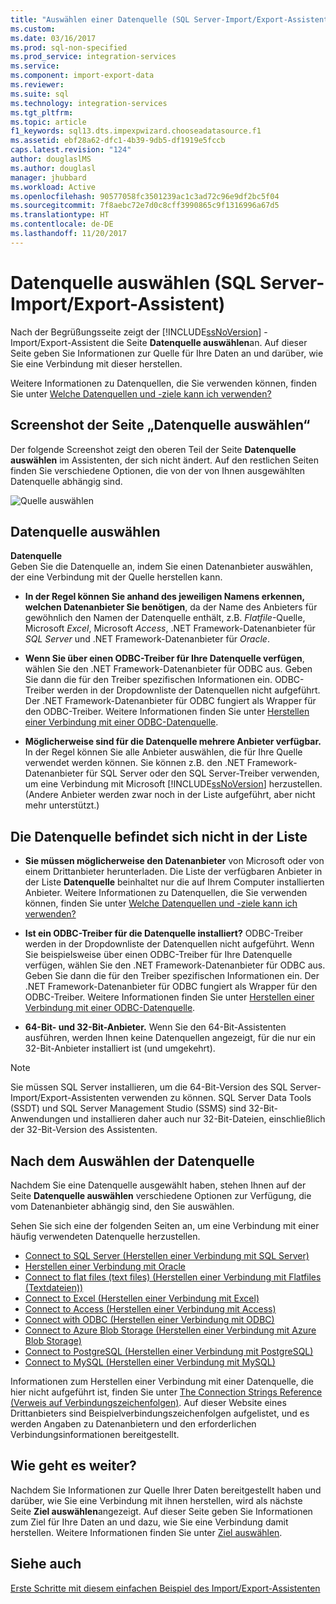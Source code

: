 ```yaml
---
title: "Auswählen einer Datenquelle (SQL Server-Import/Export-Assistent) | Microsoft-Dokumentation"
ms.custom: 
ms.date: 03/16/2017
ms.prod: sql-non-specified
ms.prod_service: integration-services
ms.service: 
ms.component: import-export-data
ms.reviewer: 
ms.suite: sql
ms.technology: integration-services
ms.tgt_pltfrm: 
ms.topic: article
f1_keywords: sql13.dts.impexpwizard.chooseadatasource.f1
ms.assetid: ebf28a62-dfc1-4b39-9db5-df1919e5fccb
caps.latest.revision: "124"
author: douglaslMS
ms.author: douglasl
manager: jhubbard
ms.workload: Active
ms.openlocfilehash: 90577058fc3501239ac1c3ad72c96e9df2bc5f04
ms.sourcegitcommit: 7f8aebc72e7d0c8cff3990865c9f1316996a67d5
ms.translationtype: HT
ms.contentlocale: de-DE
ms.lasthandoff: 11/20/2017
---
```

# <a name="choose-a-data-source-sql-server-import-and-export-wizard"></a>Datenquelle auswählen (SQL Server-Import/Export-Assistent)
  Nach der Begrüßungsseite zeigt der [!INCLUDE[ssNoVersion](../../includes/ssnoversion-md.md)] -Import/Export-Assistent die Seite **Datenquelle auswählen**an. Auf dieser Seite geben Sie Informationen zur Quelle für Ihre Daten an und darüber, wie Sie eine Verbindung mit dieser herstellen.
  
Weitere Informationen zu Datenquellen, die Sie verwenden können, finden Sie unter [Welche Datenquellen und -ziele kann ich verwenden?](../../integration-services/import-export-data/import-and-export-data-with-the-sql-server-import-and-export-wizard.md#wizardSources)

## <a name="screen-shot-of-the-choose-a-data-source-page"></a>Screenshot der Seite „Datenquelle auswählen“ 
Der folgende Screenshot zeigt den oberen Teil der Seite **Datenquelle auswählen** im Assistenten, der sich nicht ändert. Auf den restlichen Seiten finden Sie verschiedene Optionen, die von der von Ihnen ausgewählten Datenquelle abhängig sind.

![Quelle auswählen](../../integration-services/import-export-data/media/choose-source.png)

## <a name="choose-a-data-source"></a>Datenquelle auswählen
 **Datenquelle**  
Geben Sie die Datenquelle an, indem Sie einen Datenanbieter auswählen, der eine Verbindung mit der Quelle herstellen kann.

-   **In der Regel können Sie anhand des jeweiligen Namens erkennen, welchen Datenanbieter Sie benötigen**, da der Name des Anbieters für gewöhnlich den Namen der Datenquelle enthält, z.B. *Flatfile*-Quelle, Microsoft *Excel*, Microsoft *Access*, .NET Framework-Datenanbieter für *SQL Server* und .NET Framework-Datenanbieter für *Oracle*.

-   **Wenn Sie über einen ODBC-Treiber für Ihre Datenquelle verfügen**, wählen Sie den .NET Framework-Datenanbieter für ODBC aus. Geben Sie dann die für den Treiber spezifischen Informationen ein. ODBC-Treiber werden in der Dropdownliste der Datenquellen nicht aufgeführt. Der .NET Framework-Datenanbieter für ODBC fungiert als Wrapper für den ODBC-Treiber. Weitere Informationen finden Sie unter [Herstellen einer Verbindung mit einer ODBC-Datenquelle](../../integration-services/import-export-data/connect-to-an-odbc-data-source-sql-server-import-and-export-wizard.md).

-   **Möglicherweise sind für die Datenquelle mehrere Anbieter verfügbar.** In der Regel können Sie alle Anbieter auswählen, die für Ihre Quelle verwendet werden können. Sie können z.B. den .NET Framework-Datenanbieter für SQL Server oder den SQL Server-Treiber verwenden, um eine Verbindung mit Microsoft [!INCLUDE[ssNoVersion](../../includes/ssnoversion-md.md)] herzustellen. (Andere Anbieter werden zwar noch in der Liste aufgeführt, aber nicht mehr unterstützt.) 

## <a name="my-data-source-isnt-in-the-list"></a>Die Datenquelle befindet sich nicht in der Liste
-   **Sie müssen möglicherweise den Datenanbieter** von Microsoft oder von einem Drittanbieter herunterladen. Die Liste der verfügbaren Anbieter in der Liste **Datenquelle** beinhaltet nur die auf Ihrem Computer installierten Anbieter. Weitere Informationen zu Datenquellen, die Sie verwenden können, finden Sie unter [Welche Datenquellen und -ziele kann ich verwenden?](import-and-export-data-with-the-sql-server-import-and-export-wizard.md#wizardSources)

-   **Ist ein ODBC-Treiber für die Datenquelle installiert?** ODBC-Treiber werden in der Dropdownliste der Datenquellen nicht aufgeführt. Wenn Sie beispielsweise über einen ODBC-Treiber für Ihre Datenquelle verfügen, wählen Sie den .NET Framework-Datenanbieter für ODBC aus. Geben Sie dann die für den Treiber spezifischen Informationen ein. Der .NET Framework-Datenanbieter für ODBC fungiert als Wrapper für den ODBC-Treiber. Weitere Informationen finden Sie unter [Herstellen einer Verbindung mit einer ODBC-Datenquelle](../../integration-services/import-export-data/connect-to-an-odbc-data-source-sql-server-import-and-export-wizard.md).

-   **64-Bit- und 32-Bit-Anbieter.** Wenn Sie den 64-Bit-Assistenten ausführen, werden Ihnen keine Datenquellen angezeigt, für die nur ein 32-Bit-Anbieter installiert ist (und umgekehrt).

> [!NOTE]
> Sie müssen SQL Server installieren, um die 64-Bit-Version des SQL Server-Import/Export-Assistenten verwenden zu können. SQL Server Data Tools (SSDT) und SQL Server Management Studio (SSMS) sind 32-Bit-Anwendungen und installieren daher auch nur 32-Bit-Dateien, einschließlich der 32-Bit-Version des Assistenten.

## <a name="after-you-choose-a-data-source"></a>Nach dem Auswählen der Datenquelle
Nachdem Sie eine Datenquelle ausgewählt haben, stehen Ihnen auf der Seite **Datenquelle auswählen** verschiedene Optionen zur Verfügung, die vom Datenanbieter abhängig sind, den Sie auswählen.

Sehen Sie sich eine der folgenden Seiten an, um eine Verbindung mit einer häufig verwendeten Datenquelle herzustellen.
-   [Connect to SQL Server (Herstellen einer Verbindung mit SQL Server)](../../integration-services/import-export-data/connect-to-a-sql-server-data-source-sql-server-import-and-export-wizard.md)
-   [Herstellen einer Verbindung mit Oracle](../../integration-services/import-export-data/connect-to-an-oracle-data-source-sql-server-import-and-export-wizard.md)
-   [Connect to flat files (text files) (Herstellen einer Verbindung mit Flatfiles (Textdateien))](../../integration-services/import-export-data/connect-to-a-flat-file-data-source-sql-server-import-and-export-wizard.md)
-   [Connect to Excel (Herstellen einer Verbindung mit Excel)](../../integration-services/import-export-data/connect-to-an-excel-data-source-sql-server-import-and-export-wizard.md)
-   [Connect to Access (Herstellen einer Verbindung mit Access)](../../integration-services/import-export-data/connect-to-an-access-data-source-sql-server-import-and-export-wizard.md)
-   [Connect with ODBC (Herstellen einer Verbindung mit ODBC)](../../integration-services/import-export-data/connect-to-an-odbc-data-source-sql-server-import-and-export-wizard.md)
-   [Connect to Azure Blob Storage (Herstellen einer Verbindung mit Azure Blob Storage)](../../integration-services/import-export-data/connect-to-azure-blob-storage-sql-server-import-and-export-wizard.md)
-   [Connect to PostgreSQL (Herstellen einer Verbindung mit PostgreSQL)](../../integration-services/import-export-data/connect-to-a-postgresql-data-source-sql-server-import-and-export-wizard.md)
-   [Connect to MySQL (Herstellen einer Verbindung mit MySQL)](../../integration-services/import-export-data/connect-to-a-mysql-data-source-sql-server-import-and-export-wizard.md)

Informationen zum Herstellen einer Verbindung mit einer Datenquelle, die hier nicht aufgeführt ist, finden Sie unter [The Connection Strings Reference (Verweis auf Verbindungszeichenfolgen)](https://www.connectionstrings.com/). Auf dieser Website eines Drittanbieters sind Beispielverbindungszeichenfolgen aufgelistet, und es werden Angaben zu Datenanbietern und den erforderlichen Verbindungsinformationen bereitgestellt.

## <a name="whats-next"></a>Wie geht es weiter?  
 Nachdem Sie Informationen zur Quelle Ihrer Daten bereitgestellt haben und darüber, wie Sie eine Verbindung mit ihnen herstellen, wird als nächste Seite **Ziel auswählen**angezeigt. Auf dieser Seite geben Sie Informationen zum Ziel für Ihre Daten an und dazu, wie Sie eine Verbindung damit herstellen. Weitere Informationen finden Sie unter [Ziel auswählen](../../integration-services/import-export-data/choose-a-destination-sql-server-import-and-export-wizard.md).
 
## <a name="see-also"></a>Siehe auch
[Erste Schritte mit diesem einfachen Beispiel des Import/Export-Assistenten](../../integration-services/import-export-data/get-started-with-this-simple-example-of-the-import-and-export-wizard.md)


